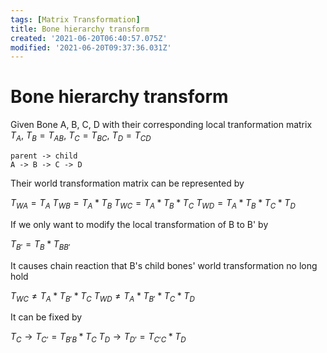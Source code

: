 ```yaml
---
tags: [Matrix Transformation]
title: Bone hierarchy transform
created: '2021-06-20T06:40:57.075Z'
modified: '2021-06-20T09:37:36.031Z'
---
```


# Bone hierarchy transform
Given Bone A, B, C, D with their corresponding local tranformation matrix ${T_{A}}$, $T_B = {T_{AB}}$, $T_C = {T_{BC}}$, $T_D = {T_{CD}}$
```
parent -> child
A -> B -> C -> D
```
Their world transformation matrix can be represented by

${T_{WA} = T_A}$
${T_{WB} = T_A * T_B}$
${T_{WC} = T_A * T_B * T_C}$
${T_{WD} = T_A * T_B * T_C * T_D}$

If we only want to modify the local transformation of B to B' by

${T_{B'} = T_{B} * T_{BB'}}$

It causes chain reaction that B's child bones' world transformation no long hold

${T_{WC} \neq T_A * T_{B'} * T_C}$
${T_{WD} \neq T_A * T_{B'} * T_C * T_D}$

It can be fixed by

${T_{C} \rightarrow T_{C'} = T_{B'B} * T_C}$
${T_{D} \rightarrow T_{D'} = T_{C'C} * T_D}$
